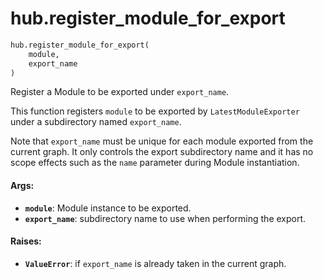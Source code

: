 <div itemscope itemtype="http://developers.google.com/ReferenceObject">
<meta itemprop="name" content="hub.register_module_for_export" />
</div>

# hub.register_module_for_export

``` python
hub.register_module_for_export(
    module,
    export_name
)
```

Register a Module to be exported under `export_name`.


This function registers `module` to be exported by `LatestModuleExporter`
under a subdirectory named `export_name`.

Note that `export_name` must be unique for each module exported from the
current graph. It only controls the export subdirectory name and it has
no scope effects such as the `name` parameter during Module instantiation.

#### Args:

* <b>`module`</b>: Module instance to be exported.
* <b>`export_name`</b>: subdirectory name to use when performing the export.


#### Raises:

* <b>`ValueError`</b>: if `export_name` is already taken in the current graph.